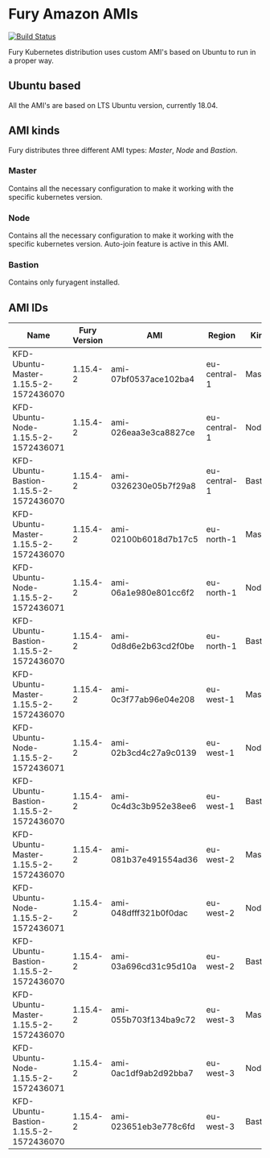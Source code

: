 # Fury Amazon AMIs

[![Build Status](http://ci.sighup.io/api/badges/sighupio/fury-kubernetes-aws/status.svg)](http://ci.sighup.io/sighupio/fury-kubernetes-aws)

Fury Kubernetes distribution uses custom AMI's based on Ubuntu to run in a proper way.

## Ubuntu based

All the AMI's are based on LTS Ubuntu version, currently 18.04.

## AMI kinds

Fury distributes three different AMI types: *Master*, *Node* and *Bastion*.

### Master

Contains all the necessary configuration to make it working with the specific kubernetes version.

### Node

Contains all the necessary configuration to make it working with the specific kubernetes version. Auto-join feature is active in this AMI.

### Bastion

Contains only furyagent installed.

## AMI IDs

| Name                                      | Fury Version | AMI                   | Region       | Kind    |
|-------------------------------------------|--------------|-----------------------|--------------|---------|
| KFD-Ubuntu-Master-1.15.5-2-1572436070     | 1.15.4-2     | ami-07bf0537ace102ba4 | eu-central-1 | Master  |
| KFD-Ubuntu-Node-1.15.5-2-1572436071       | 1.15.4-2     | ami-026eaa3e3ca8827ce | eu-central-1 | Node    |
| KFD-Ubuntu-Bastion-1.15.5-2-1572436070    | 1.15.4-2     | ami-0326230e05b7f29a8 | eu-central-1 | Bastion |
| KFD-Ubuntu-Master-1.15.5-2-1572436070     | 1.15.4-2     | ami-02100b6018d7b17c5 | eu-north-1   | Master  |
| KFD-Ubuntu-Node-1.15.5-2-1572436071       | 1.15.4-2     | ami-06a1e980e801cc6f2 | eu-north-1   | Node    |
| KFD-Ubuntu-Bastion-1.15.5-2-1572436070    | 1.15.4-2     | ami-0d8d6e2b63cd2f0be | eu-north-1   | Bastion |
| KFD-Ubuntu-Master-1.15.5-2-1572436070     | 1.15.4-2     | ami-0c3f77ab96e04e208 | eu-west-1    | Master  |
| KFD-Ubuntu-Node-1.15.5-2-1572436071       | 1.15.4-2     | ami-02b3cd4c27a9c0139 | eu-west-1    | Node    |
| KFD-Ubuntu-Bastion-1.15.5-2-1572436070    | 1.15.4-2     | ami-0c4d3c3b952e38ee6 | eu-west-1    | Bastion |
| KFD-Ubuntu-Master-1.15.5-2-1572436070     | 1.15.4-2     | ami-081b37e491554ad36 | eu-west-2    | Master  |
| KFD-Ubuntu-Node-1.15.5-2-1572436071       | 1.15.4-2     | ami-048dfff321b0f0dac | eu-west-2    | Node    |
| KFD-Ubuntu-Bastion-1.15.5-2-1572436070    | 1.15.4-2     | ami-03a696cd31c95d10a | eu-west-2    | Bastion |
| KFD-Ubuntu-Master-1.15.5-2-1572436070     | 1.15.4-2     | ami-055b703f134ba9c72 | eu-west-3    | Master  |
| KFD-Ubuntu-Node-1.15.5-2-1572436071       | 1.15.4-2     | ami-0ac1df9ab2d92bba7 | eu-west-3    | Node    |
| KFD-Ubuntu-Bastion-1.15.5-2-1572436070    | 1.15.4-2     | ami-023651eb3e778c6fd | eu-west-3    | Bastion |
